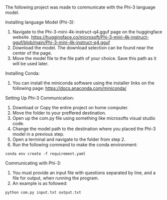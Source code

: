 The following project was made to communicate with the Phi-3 language model.

Installing language Model (Phi-3):
  1. Navigate to the Phi-3-mini-4k-instruct-q4.gguf page on the huggingface website. https://huggingface.co/microsoft/Phi-3-mini-4k-instruct-gguf/blob/main/Phi-3-mini-4k-instruct-q4.gguf
  2. Download the model. The download selection can be found near the center of the page.
  3. Move the model file to the file path of your choice. Save this path as it will be used later.

Installing Conda:
  1. You can install the miniconda software using the installer links on the following page: https://docs.anaconda.com/miniconda/

Setting Up Phi-3 Communication:
  1. Download or Copy the entire project on home computer.
  2. Move the folder to your preffered destination.
  3. Open up the com.py file using something like microsofts visual studio code. 
  4. Change the model path to the destination where you placed the Phi-3 model in a previous step.
  5. Open a terminal and navigate to the folder from step 2. 
  6. Run the following command to make the conda environment: 
  ```
  conda env create -f requirement.yaml
  ```

Communicating with Phi-3:
  1. You must provide an input file with questions separated by line, and a file for output, when running the program. 
  2. An example is as followed:
  ```
  python com.py input.txt output.txt
  ```

